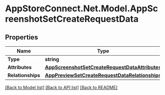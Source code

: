 # AppStoreConnect.Net.Model.AppScreenshotSetCreateRequestData

## Properties

Name | Type | Description | Notes
------------ | ------------- | ------------- | -------------
**Type** | **string** |  | 
**Attributes** | [**AppScreenshotSetCreateRequestDataAttributes**](AppScreenshotSetCreateRequestDataAttributes.md) |  | 
**Relationships** | [**AppPreviewSetCreateRequestDataRelationships**](AppPreviewSetCreateRequestDataRelationships.md) |  | [optional] 

[[Back to Model list]](../README.md#documentation-for-models) [[Back to API list]](../README.md#documentation-for-api-endpoints) [[Back to README]](../README.md)

